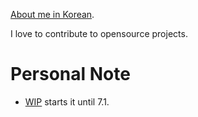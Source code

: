 [About me in Korean](https://ksh-code.github.io/about).

I love to contribute to opensource projects.

# Personal Note
- [WIP](https://github.com/sindresorhus/refined-github/issues/4492) starts it until 7.1.
